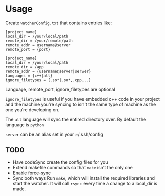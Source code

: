 # Usage

Create `watcherConfig.txt` that contains entries like:

    [project_name]
    local_dir = /your/local/path
    remote_dir = /your/remote/path
    remote_addr = username@server
    remote_port = {port}
    
    [project_name]
    local_dir = /your/local/path
    remote_dir = /app
    remote_addr = {username@server|server}
    languages = {c++|all}
    ignore_filetypes = {.so*|.so*,.cpp...}

Language, remote_port, ignore_filetypes are optional

`ignore_filetypes` is useful if you have embedded c++ code in your project and the machine you're syncing to isn't the same type of machine as the one you're developing on.

The `all` language will sync the entired directory over. By default the language is `python`

`server` can be an alias set in your ~/.ssh/config
## TODO
* Have codeSync create the config files for you
* Extend makefile commands so that `make` isn't the only one
* Enable force-sync
* Sync both ways
Run `make`, which will install the required libraries and start the watcher. It will call `rsync` every time a change to a local_dir is made.
